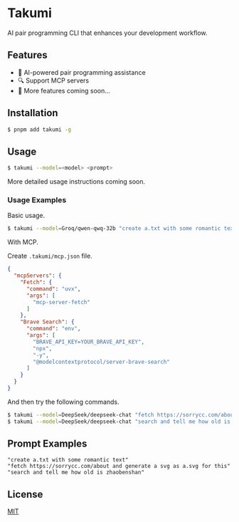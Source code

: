 # Takumi

AI pair programming CLI that enhances your development workflow.

## Features

- 🤖 AI-powered pair programming assistance
- 🔍 Support MCP servers
- 📝 More features coming soon...

## Installation

```bash
$ pnpm add takumi -g
```

## Usage

```bash
$ takumi --model=<model> <prompt>
```

More detailed usage instructions coming soon.

### Usage Examples

Basic usage.

```bash
$ takumi --model=Groq/qwen-qwq-32b "create a.txt with some romantic text"
```

With MCP.

Create `.takumi/mcp.json` file.

```json
{
  "mcpServers": {
    "Fetch": {
      "command": "uvx",
      "args": [
        "mcp-server-fetch"
      ]
    },
    "Brave Search": {
      "command": "env",
      "args": [
        "BRAVE_API_KEY=YOUR_BRAVE_API_KEY",
        "npx",
        "-y",
        "@modelcontextprotocol/server-brave-search"
      ]
    }
  }
}
```

And then try the following commands.

```bash
$ takumi --model=DeepSeek/deepseek-chat "fetch https://sorrycc.com/about and generate a svg as a.svg for this"
$ takumi --model=DeepSeek/deepseek-chat "search and tell me how old is zhaobenshan"
```

## Prompt Examples

```
"create a.txt with some romantic text"
"fetch https://sorrycc.com/about and generate a svg as a.svg for this"
"search and tell me how old is zhaobenshan"
```

## License

[MIT](./LICENSE)
